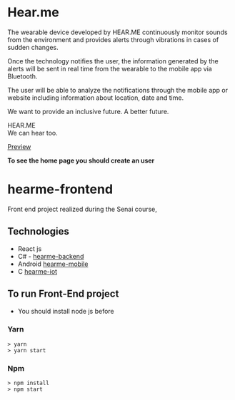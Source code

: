 # Hear.me 

The wearable device developed by HEAR.ME continuously monitor sounds from the environment and provides alerts through vibrations in cases of sudden changes.

Once the technology notifies the user, the information generated by the alerts will be sent in real time from the wearable to the mobile app via Bluetooth.

The user will be able to analyze the notifications through the mobile app or website including information about location, date and time.

We want to provide an inclusive future. A better future.

HEAR.ME\
We can hear too.

[Preview](http://hearme.surge.sh)

**To see the home page you should create an user**

# hearme-frontend
Front end project realized during the Senai course, 

## Technologies
- React js
- C# - [hearme-backend](https://github.com/hearme-codexp/hearme-backend)
- Android  [hearme-mobile](https://github.com/hearme-codexp/hearme-mobile)
- C [hearme-iot](https://github.com/hearme-codexp/hearme-iot)

## To run Front-End project

- You should install node js before

### Yarn
```
> yarn 
> yarn start
```

### Npm
```
> npm install
> npm start
```
